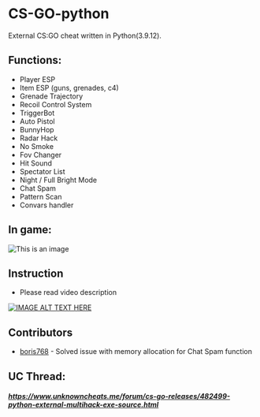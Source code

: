 # CS-GO-python
External CS:GO cheat written in Python(3.9.12).

## Functions:
- Player ESP
- Item ESP (guns, grenades, c4)
- Grenade Trajectory
- Recoil Control System
- TriggerBot
- Auto Pistol
- BunnyHop
- Radar Hack
- No Smoke
- Fov Changer
- Hit Sound
- Spectator List
- Night / Full Bright Mode
- Chat Spam
- Pattern Scan
- Convars handler

## In game:
![This is an image](https://i.imgur.com/o4vJmVM.jpeg)

## Instruction
- Please read video description

[![IMAGE ALT TEXT HERE](https://img.youtube.com/vi/bwnokvZOPxo/0.jpg)](https://www.youtube.com/watch?v=bwnokvZOPxo)

## Contributors
- [boris768](https://github.com/boris768/) - Solved issue with memory allocation for Chat Spam function

## UC Thread:
##### https://www.unknowncheats.me/forum/cs-go-releases/482499-python-external-multihack-exe-source.html
